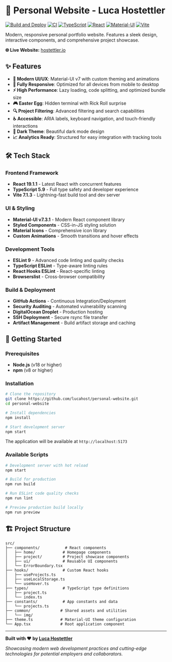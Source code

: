 # 🚀 Personal Website - Luca Hostettler

[![Build and Deploy](https://github.com/lucahost/personal-website/actions/workflows/deploy.yml/badge.svg)](https://github.com/lucahost/personal-website/actions/workflows/deploy.yml)
[![CI](https://github.com/lucahost/personal-website/actions/workflows/ci.yml/badge.svg)](https://github.com/lucahost/personal-website/actions/workflows/ci.yml)
[![TypeScript](https://img.shields.io/badge/TypeScript-007ACC?style=flat-square&logo=typescript&logoColor=white)](https://www.typescriptlang.org/)
[![React](https://img.shields.io/badge/React-19.1.1-61DAFB?style=flat-square&logo=react&logoColor=white)](https://reactjs.org/)
[![Material-UI](https://img.shields.io/badge/Material--UI-7.3.1-007FFF?style=flat-square&logo=mui&logoColor=white)](https://mui.com/)
[![Vite](https://img.shields.io/badge/Vite-7.1.3-646CFF?style=flat-square&logo=vite&logoColor=white)](https://vitejs.dev/)

Modern, responsive personal portfolio website. Features a sleek design, interactive components, and comprehensive project showcase.

**🌐 Live Website:** [hostettler.io](https://hostettler.io)

## ✨ Features

- **🎨 Modern UI/UX**: Material-UI v7 with custom theming and animations
- **📱 Fully Responsive**: Optimized for all devices from mobile to desktop
- **⚡ High Performance**: Lazy loading, code splitting, and optimized bundle size
- **🎮 Easter Egg**: Hidden terminal with Rick Roll surprise
- **🔍 Project Filtering**: Advanced filtering and search capabilities
- **♿ Accessible**: ARIA labels, keyboard navigation, and touch-friendly interactions
- **🌙 Dark Theme**: Beautiful dark mode design
- **📈 Analytics Ready**: Structured for easy integration with tracking tools

## 🛠️ Tech Stack

### **Frontend Framework**
- **React 19.1.1** - Latest React with concurrent features
- **TypeScript 5.9** - Full type safety and developer experience
- **Vite 7.1.3** - Lightning-fast build tool and dev server

### **UI & Styling**
- **Material-UI v7.3.1** - Modern React component library
- **Styled Components** - CSS-in-JS styling solution
- **Material Icons** - Comprehensive icon library
- **Custom Animations** - Smooth transitions and hover effects

### **Development Tools**
- **ESLint 9** - Advanced code linting and quality checks
- **TypeScript ESLint** - Type-aware linting rules
- **React Hooks ESLint** - React-specific linting
- **Browserslist** - Cross-browser compatibility

### **Build & Deployment**
- **GitHub Actions** - Continuous Integration/Deployment
- **Security Auditing** - Automated vulnerability scanning
- **DigitalOcean Droplet** - Production hosting
- **SSH Deployment** - Secure rsync file transfer
- **Artifact Management** - Build artifact storage and caching

## 🚀 Getting Started

### Prerequisites
- **Node.js** (v18 or higher)
- **npm** (v8 or higher)

### Installation

```bash
# Clone the repository
git clone https://github.com/lucahost/personal-website.git
cd personal-website

# Install dependencies
npm install

# Start development server
npm start
```

The application will be available at `http://localhost:5173`

### Available Scripts

```bash
# Development server with hot reload
npm start

# Build for production
npm run build

# Run ESLint code quality checks  
npm run lint

# Preview production build locally
npm run preview
```

## 🏗️ Project Structure

```
src/
├── components/           # React components
│   ├── home/            # Homepage components
│   ├── project/         # Project showcase components
│   ├── ui/              # Reusable UI components
│   └── ErrorBoundary.tsx
├── hooks/               # Custom React hooks
│   ├── useProjects.ts
│   ├── useLocalStorage.ts
│   └── useHover.ts
├── types/               # TypeScript type definitions
│   ├── project.ts
│   └── index.ts
├── constants/           # App constants and data
│   └── projects.ts
├── common/             # Shared assets and utilities
│   └── img/
├── theme.ts            # Material-UI theme configuration
└── App.tsx             # Root application component
```

---

**Built with ❤️ by [Luca Hostettler](https://github.com/lucahost)**

*Showcasing modern web development practices and cutting-edge technologies for potential employers and collaborators.*